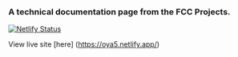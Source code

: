 ### A technical documentation page from the FCC Projects.

[![Netlify Status](https://api.netlify.com/api/v1/badges/a481a523-3d7a-4f59-9f1f-643e56985e23/deploy-status)](https://app.netlify.com/sites/oya5/deploys)

View live site [here] (https://oya5.netlify.app/)
